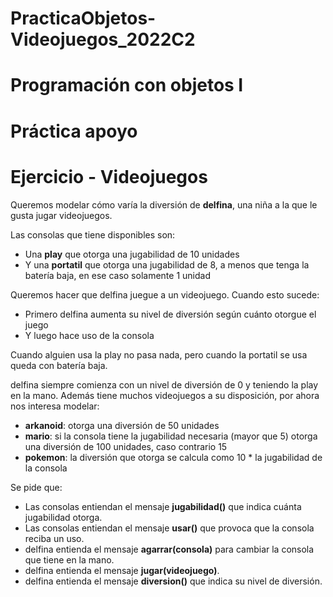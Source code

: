 # PracticaObjetos-Videojuegos_2022C2
# Programación con objetos I
# Práctica apoyo

# Ejercicio - Videojuegos

Queremos modelar cómo varía la diversión de **delfina**, una niña a la que le gusta jugar videojuegos.

Las consolas que tiene disponibles son:

* Una **play** que otorga una jugabilidad de 10 unidades
* Y una **portatil** que otorga una jugabilidad de 8, a menos que tenga la batería baja, en ese caso solamente 1 unidad

Queremos hacer que delfina juegue a un videojuego. Cuando esto sucede:

* Primero delfina aumenta su nivel de diversión según cuánto otorgue el juego
* Y luego hace uso de la consola

Cuando alguien usa la play no pasa nada, pero cuando la portatil se usa queda con batería baja.

delfina siempre comienza con un nivel de diversión de 0 y teniendo la play en la mano. Además tiene muchos videojuegos a su disposición, por ahora nos interesa modelar:

* **arkanoid**: otorga una diversión de 50 unidades
* **mario**: si la consola tiene la jugabilidad necesaria (mayor que 5) otorga una diversión de 100 unidades, caso contrario 15
* **pokemon**: la diversión que otorga se calcula como 10 * la jugabilidad de la consola

Se pide que:

* Las consolas entiendan el mensaje **jugabilidad()** que indica cuánta jugabilidad otorga.
* Las consolas entiendan el mensaje **usar()** que provoca que la consola reciba un uso.
* delfina entienda el mensaje **agarrar(consola)** para cambiar la consola que tiene en la mano.
* delfina entienda el mensaje **jugar(videojuego)**.
* delfina entienda el mensaje **diversion()** que indica su nivel de diversión.
